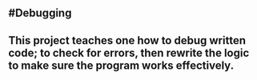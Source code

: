 #Debugging
---
This project teaches one how to debug written code; to check for errors, then rewrite the logic to make sure the program works effectively.
---
